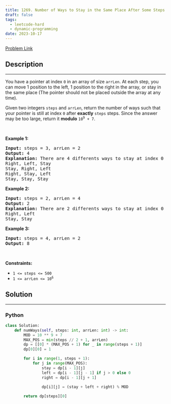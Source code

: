 ```yaml
---
title: 1269. Number of Ways to Stay in the Same Place After Some Steps
draft: false
tags: 
  - leetcode-hard
  - dynamic-programming
date: 2023-10-17
---
```


[Problem Link](https://leetcode.com/problems/number-of-ways-to-stay-in-the-same-place-after-some-steps/)

## Description

---
<p>You have a pointer at index <code>0</code> in an array of size <code>arrLen</code>. At each step, you can move 1 position to the left, 1 position to the right in the array, or stay in the same place (The pointer should not be placed outside the array at any time).</p>

<p>Given two integers <code>steps</code> and <code>arrLen</code>, return the number of ways such that your pointer is still at index <code>0</code> after <strong>exactly</strong> <code>steps</code> steps. Since the answer may be too large, return it <strong>modulo</strong> <code>10<sup>9</sup> + 7</code>.</p>

<p>&nbsp;</p>
<p><strong class="example">Example 1:</strong></p>

<pre>
<strong>Input:</strong> steps = 3, arrLen = 2
<strong>Output:</strong> 4
<strong>Explanation: </strong>There are 4 differents ways to stay at index 0 after 3 steps.
Right, Left, Stay
Stay, Right, Left
Right, Stay, Left
Stay, Stay, Stay
</pre>

<p><strong class="example">Example 2:</strong></p>

<pre>
<strong>Input:</strong> steps = 2, arrLen = 4
<strong>Output:</strong> 2
<strong>Explanation:</strong> There are 2 differents ways to stay at index 0 after 2 steps
Right, Left
Stay, Stay
</pre>

<p><strong class="example">Example 3:</strong></p>

<pre>
<strong>Input:</strong> steps = 4, arrLen = 2
<strong>Output:</strong> 8
</pre>

<p>&nbsp;</p>
<p><strong>Constraints:</strong></p>

<ul>
	<li><code>1 &lt;= steps &lt;= 500</code></li>
	<li><code>1 &lt;= arrLen &lt;= 10<sup>6</sup></code></li>
</ul>


## Solution

---
### Python
``` py title='number-of-ways-to-stay-in-the-same-place-after-some-steps'
class Solution:
    def numWays(self, steps: int, arrLen: int) -> int:
        MOD = 10 ** 9 + 7
        MAX_POS = min(steps // 2 + 1, arrLen)
        dp = [[0] * (MAX_POS + 1) for _ in range(steps + 1)]
        dp[0][0] = 1

        for i in range(1, steps + 1):
            for j in range(MAX_POS):
                stay = dp[i - 1][j]
                left = dp[i - 1][j - 1] if j > 0 else 0
                right = dp[i - 1][j + 1]

                dp[i][j] = (stay + left + right) % MOD
        
        return dp[steps][0]
```


